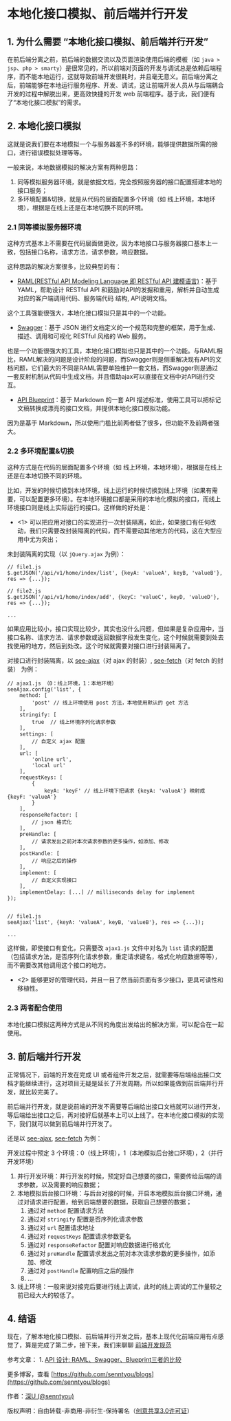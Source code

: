 # 本地化接口模拟、前后端并行开发

## 1. 为什么需要 “本地化接口模拟、前后端并行开发”

在前后端分离之前，前后端的数据交流以及页面渲染使用后端的模板（如 `java > jsp`、`php > smarty`）是很常见的，所以前端对页面的开发与调试总是依赖后端程序，而不能本地运行，这就导致前端开发很耗时，并且毫无意义。前后端分离之后，前端能够在本地运行服务程序、开发、调试，这让前端开发人员从与后端耦合开发的过程中解脱出来，更高效快捷的开发 web 前端程序。基于此，我们便有了“本地化接口模拟”的需求。

## 2. 本地化接口模拟

这就是说我们要在本地模拟一个与服务器差不多的环境，能够提供数据所需的接口，进行错误模拟处理等等。

一般来说，本地数据模拟的解决方案有两种思路：

1. 同等模拟服务器环境，就是依据文档，完全按照服务器的接口配置搭建本地的接口服务；
2. 多环境配置&切换，就是从代码的层面配置多个环境（如 线上环境，本地环境），根据是在线上还是在本地切换不同的环境。

### 2.1 同等模拟服务器环境

这种方式基本上不需要在代码层面做更改，因为本地接口与服务器接口基本上一致，包括接口名称，请求方法，请求参数，响应数据。

这种思路的解决方案很多，比较典型的有：

* [RAML(RESTful API Modeling Language 即 RESTful API 建模语言)](https://raml.org/)：基于 YAML，帮助设计 RESTful API 和鼓励对API的发掘和重用，解析并自动生成对应的客户端调用代码、服务端代码 结构, API说明文档。

这个工具强能很强大，本地化接口模拟只是其中的一个功能。

* [Swagger](https://swagger.io/)：基于 JSON 进行文档定义的一个规范和完整的框架，用于生成、描述、调用和可视化 RESTful 风格的 Web 服务。

也是一个功能很强大的工具，本地化接口模拟也只是其中的一个功能。与RAML相比，RAML解决的问题是设计阶段的问题，而Swagger则是侧重解决现有API的文档问题，它们最大的不同是RAML需要单独维护一套文档，而Swagger则是通过一套反射机制从代码中生成文档，并且借助ajax可以直接在文档中对API进行交互。

* [API Blueprint](https://apiblueprint.org/)：基于 Markdown 的一套 API 描述标准，使用工具可以把标记文稿转换成漂亮的接口文档，并提供本地化接口模拟功能。

因为是基于 Markdown，所以使用门槛比前两者低了很多，但功能不及前两者强大。

### 2.2 多环境配置&切换

这种方式是在代码的层面配置多个环境（如 线上环境，本地环境），根据是在线上还是在本地切换不同的环境。

比如，开发的时候切换到本地环境，线上运行的时候切换到线上环境（如果有需要，可以配置更多环境）。在本地环境接口都是采用的本地化模拟的接口，而线上环境接口则是线上实际运行的接口。这样做的好处是：

* <1> 可以把应用对接口的实现进行一次封装隔离，如此，如果接口有任何改动，我们只需要改封装隔离的代码，而不需要动其他地方的代码，这在大型应用中尤为突出；

未封装隔离的实现（以 `jQuery.ajax` 为例）：

```
// file1.js
$.getJSON('/api/v1/home/index/list', {keyA: 'valueA', keyB, 'valueB'}, res => {...});

// file2.js
$.getJSON('/api/v1/home/index/add', {keyC: 'valueC', keyD, 'valueD'}, res => {...});

...

```

如果应用比较小，接口实现比较少，其实也没什么问题，但如果是复杂应用中，当接口名称、请求方法、请求参数或返回数据字段发生变化，这个时候就需要到处去找使用的地方，然后到处改。这个时候就需要对接口进行封装隔离了。

对接口进行封装隔离，以 [see-ajax](https://github.com/senntyou/see-ajax)（对 ajax 的封装）, [see-fetch](https://github.com/senntyou/see-fetch)（对 fetch 的封装） 为例：

```
// ajax1.js （0：线上环境，1：本地环境）
seeAjax.config('list', {
    method: [
        'post' // 线上环境使用 post 方法，本地使用默认的 get 方法
    ],
    stringify: [
        true  // 线上环境序列化请求参数
    ],
    settings: [
        // 自定义 ajax 配置
    ],
    url: [
        'online url',
        'local url'
    ],
    requestKeys: [
        {
            keyA: 'keyF' // 线上环境下把请求 {keyA: 'valueA'} 映射成 {keyF: 'valueA'}
        }
    ],
    responseRefactor: [
        // json 格式化
    ],
    preHandle: [
        // 请求发出之前对本次请求参数的更多操作，如添加、修改
    ],
    postHandle: [
        // 响应之后的操作
    ],
    implement: [
        // 自定义实现接口
    ],
    implementDelay: [...] // milliseconds delay for implement
});


// file1.js
seeAjax('list', {keyA: 'valueA', keyB, 'valueB'}, res => {...});

...

```

这样做，即使接口有变化，只需要改 `ajax1.js` 文件中对名为 `list` 请求的配置（包括请求方法，是否序列化请求参数，重定请求键名，格式化响应数据等等），而不需要改其他调用这个接口的地方。

* <2> 能够更好的管理代码，并且一目了然当前页面有多少接口，更具可读性和移植性。

### 2.3 两者配合使用

本地化接口模拟这两种方式是从不同的角度出发给出的解决方案，可以配合在一起使用。

## 3. 前后端并行开发

正常情况下，前端的开发在完成 UI 或者组件开发之后，就需要等后端给出接口文档才能继续进行，这对项目无疑是延长了开发周期，所以如果能做到前后端并行开发，就比较完美了。

前后端并行开发，就是说前端的开发不需要等后端给出接口文档就可以进行开发，等后端给出接口之后，再对接好后就基本上可以上线了。在本地化接口模拟的实现下，我们就可以做到前后端并行开发了。

还是以 [see-ajax](https://github.com/senntyou/see-ajax), [see-fetch](https://github.com/senntyou/see-fetch) 为例：

开发过程中预定 3 个环境：0（线上环境），1（本地模拟后台接口环境），2（并行开发环境）

1. 并行开发环境：并行开发的时候，预定好自己想要的接口，需要传给后端的请求参数，以及需要的响应数据；
2. 本地模拟后台接口环境：与后台对接的时候，开启本地模拟后台接口环境，通过对请求进行配置，给到后端想要的数据，获取自己想要的数据；
   1. 通过对 `method` 配置请求方法
   2. 通过对 `stringify` 配置是否序列化请求参数
   3. 通过对 `url` 配置请求地址
   4. 通过对 `requestKeys` 配置请求参数更名
   5. 通过对 `responseRefactor` 配置对响应数据进行格式化
   6. 通过对 `preHandle` 配置请求发出之前对本次请求参数的更多操作，如添加、修改
   7. 通过对 `postHandle` 配置响应之后的操作
   8. ...
3. 线上环境：一般来说对接完后要进行线上调试，此时的线上调试的工作量较之前已经大大的较低了。


## 4. 结语

现在，了解本地化接口模拟、前后端并行开发之后，基本上现代化前端应用有点感觉了，算是完成了第二步，接下来，我们来聊聊 [前端开发规范](https://github.com/senntyou/blogs/blob/master/architecture/3.md)

参考文章：
    1. [API 设计: RAML、Swagger、Blueprint三者的比较](http://www.cnblogs.com/softidea/p/5728952.html)

更多博客，查看 [https://github.com/senntyou/blogs](https://github.com/senntyou/blogs)

作者：[深U (@senntyou)](https://github.com/senntyou)

版权声明：自由转载-非商用-非衍生-保持署名（[创意共享3.0许可证](https://creativecommons.org/licenses/by-nc-nd/3.0/deed.zh)）
